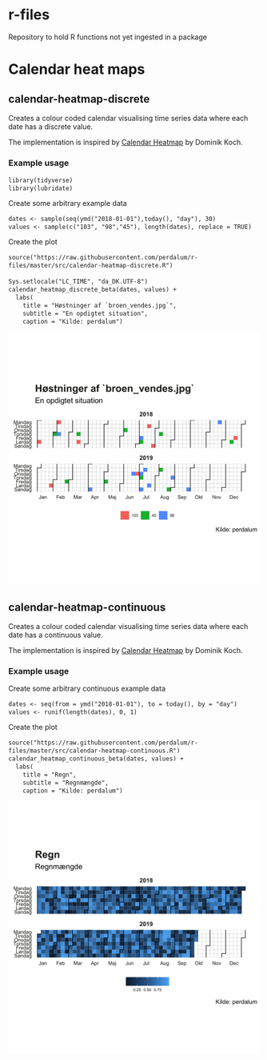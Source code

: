 # r-files
Repository to hold R functions not yet ingested in a package

# Calendar heat maps

## calendar-heatmap-discrete

Creates a colour coded calendar visualising time series data where each date 
has a discrete value.

The implementation is inspired by [Calendar Heatmap](https://dominikkoch.github.io/Calendar-Heatmap/) by Dominik Koch.

### Example usage

```{r}
library(tidyverse)
library(lubridate)
```

Create some arbitrary example data

```{r}
dates <- sample(seq(ymd("2018-01-01"),today(), "day"), 30)
values <- sample(c("103", "98","45"), length(dates), replace = TRUE)
```

Create the plot

```{r}
source("https://raw.githubusercontent.com/perdalum/r-files/master/src/calendar-heatmap-discrete.R")

Sys.setlocale("LC_TIME", "da_DK.UTF-8")
calendar_heatmap_discrete_beta(dates, values) +
  labs(
    title = "Høstninger af `broen_vendes.jpg`",
    subtitle = "En opdigtet situation",
    caption = "Kilde: perdalum")
```
![Discrete Heatmap](discrete-heatmap.png)

## calendar-heatmap-continuous

Creates a colour coded calendar visualising time series data where each date 
has a continuous value.

The implementation is inspired by [Calendar Heatmap](https://dominikkoch.github.io/Calendar-Heatmap/) by Dominik Koch.

### Example usage

Create some arbitrary continuous example data

```{r}
dates <- seq(from = ymd("2018-01-01"), to = today(), by = "day")
values <- runif(length(dates), 0, 1)
```

Create the plot

```{r}
source("https://raw.githubusercontent.com/perdalum/r-files/master/src/calendar-heatmap-continuous.R")
calendar_heatmap_continuous_beta(dates, values) +
  labs(
    title = "Regn", 
    subtitle = "Regnmængde",
    caption = "Kilde: perdalum")
```
![Continuous Heatmap](continuous-heatmap.png)